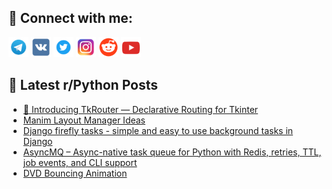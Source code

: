 ## 🔎 Connect with me:
[<img src="https://github.com/bullbesh/bullbesh/blob/main/images/Telegram.png" width="32" height="32" />](https://t.me/bullbesh)
[<img src="https://github.com/bullbesh/bullbesh/blob/main/images/VK.png" width="32" height="32" />](https://vk.com/bullbesh)
[<img src="https://github.com/bullbesh/bullbesh/blob/main/images/Twitter.png" width="32" height="32" />](https://twitter.com/bullbesh1)
[<img src="https://github.com/bullbesh/bullbesh/blob/main/images/Instagram.png" width="32" height="32" />](https://www.instagram.com/bullbesh)
[<img src="https://github.com/bullbesh/bullbesh/blob/main/images/Reddit.png" width="32" height="32" />](https://www.reddit.com/user/bullbesh)
[<img src="https://github.com/bullbesh/bullbesh/blob/main/images/YouTube.png" width="32" height="32" />](https://www.youtube.com/channel/UCtfjRs6uzgq5mfm8S06WTcg)

## 📕 Latest r/Python Posts
<!-- BLOG-POST-LIST:START -->
- [🚀 Introducing TkRouter — Declarative Routing for Tkinter](https://www.reddit.com/r/Python/comments/1kew6fz/introducing_tkrouter_declarative_routing_for/)
- [Manim Layout Manager Ideas](https://www.reddit.com/r/Python/comments/1kemn5p/manim_layout_manager_ideas/)
- [Django firefly tasks - simple and easy to use background tasks in Django](https://www.reddit.com/r/Python/comments/1kei45r/django_firefly_tasks_simple_and_easy_to_use/)
- [AsyncMQ – Async-native task queue for Python with Redis, retries, TTL, job events, and CLI support](https://www.reddit.com/r/Python/comments/1kefrsj/asyncmq_asyncnative_task_queue_for_python_with/)
- [DVD Bouncing Animation](https://www.reddit.com/r/Python/comments/1keblmk/dvd_bouncing_animation/)
<!-- BLOG-POST-LIST:END -->
